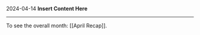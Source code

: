 2024-04-14
__Insert Content Here__
_______________________
To see the overall month: [[April Recap]].